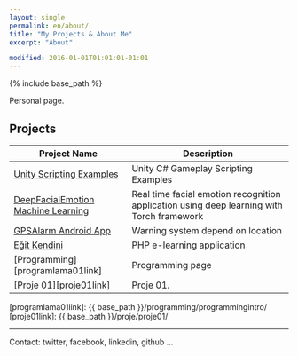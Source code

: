 ```yaml
---
layout: single
permalink: en/about/
title: "My Projects & About Me"
excerpt: "About"

modified: 2016-01-01T01:01:01-01:01
---
```


{% include base_path %}

Personal page.


## Projects

| Project Name                                     					| Description                                        |
| ----------------------------------------------------------------- | -------------------------------------------------- |
| [Unity Scripting Examples][unityGithubLink] 						| Unity C# Gameplay Scripting Examples |
| [DeepFacialEmotion Machine Learning][deepFacialEmotionGithubLink] | Real time facial emotion recognition application using deep learning with Torch framework |
| [GPSAlarm Android App][gpsAlarmGithubLink] 						| Warning system depend on location |
| [Eğit Kendini][egitKendiniGithubLink] 							| PHP e-learning application  |
| [Programming][programlama01link] 									| Programming page |
| [Proje 01][proje01link] 											| Proje 01. |

  
[unityGithubLink]: https://github.com/akifmt/UnityScriptingExamples
[deepFacialEmotionGithubLink]: https://github.com/onurgunes/DeepFacialEmotion
[gpsAlarmGithubLink]: https://github.com/akifmt/GPSAlarm
[egitKendiniGithubLink]: https://github.com/ehidna/egitKendini/tree/mymasterAkif
[programlama01link]: {{ base_path }}/programming/programmingintro/
[proje01link]: {{ base_path }}/proje/proje01/





---

Contact: twitter, facebook, linkedin, github ...